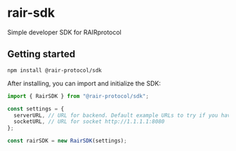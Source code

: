 # rair-sdk

Simple developer SDK for RAIRprotocol

## Getting started

```
npm install @rair-protocol/sdk
```

After installing, you can import and initialize the SDK:

```ts
import { RairSDK } from "@rair-protocol/sdk";

const settings = {
  serverURL, // URL for backend. Default example URLs to try if you haven't deployed your own backend rair-node yet http://1.1.1.1:5000
  socketURL, // URL for socket http://1.1.1.1:8080
};

const rairSDK = new RairSDK(settings);
```
